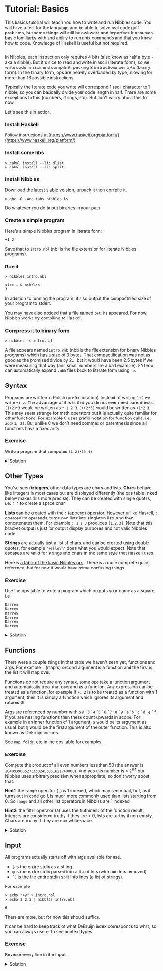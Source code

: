 # Tutorial: Basics

This basics tutorial will teach you how to write and run Nibbles code. You will have a feel for the language and be able to solve real code golf problems, but some things will still be awkward and imperfect. It assumes basic familiarity with and ability to run unix commands and that you know how to code. Knowledge of Haskell is useful but not required.

---

In Nibbles, each instruction only requires 4 bits (also know as half a byte - aka a nibble). But it's nice to read and write in ascii (literate form), so we write code in ascii and compile it, packing 2 instructions per byte (binary form). In the binary form, ops are heavily overloaded by type, allowing for more than 16 possible instructions.

Typically the literate code you write will correspond 1 ascii character to 1 nibble, so you can basically divide your code length in half. There are some exceptions to this (numbers, strings, etc). But don't worry about this for now.

Let's see this in action.

### Install Haskell
Follow instructions at [https://www.haskell.org/platform/](https://www.haskell.org/platform/)

### Install some libs
	> cabal install --lib dlist
	> cabal install --lib split

### Install Nibbles
Download the [latest stable version](https://nibbles.golf/nibbles-latest.tgz), unpack it then compile it.

	> ghc -O -Wno-tabs nibbles.hs

Do whatever you do to put binaries in your path

### Create a simple program
Here's a simple Nibbles program in literate form:

	+1 2

Save that to `intro.nbl` (nbl is the file extension for literate Nibbles programs).

### Run it

	> nibbles intro.nbl
<!-- -->

	size = 5 nibbles
	3

In addition to running the program, it also output the compactified size of your program to stderr.

You may have also noticed that a file named `out.hs` appeared. For now, Nibbles works by compiling to Haskell.

###  Compress it to binary form

	> nibbles -c intro.nbl

A file appears named `intro.nbb` (nbb is the file extension for binary Nibbles programs) which has a size of 3 bytes. That compactification was not as good as the promised divide by 2... but it would have been 2.5 bytes if we were measuring that way (and small numbers are a bad example). FYI you can automatically expand `.nbb` files back to literate form using `-e`.

## Syntax
Programs are written in Polish (prefix notation). Instead of writing `1+2` we write `+1 2`. The advantage of this is that you do not ever need parenthesis. `(1+2)*3` would be written as `*+1 2 3`. `1+(2*3)` would be written as `+1*2 3`. This may seem strange for math operators but it is actually quite familiar for other functions. For example C uses prefix notation for function calls. i.e. `add(1, 2)`. But unlike C we don't need commas or parenthesis since all functions have a fixed arity.

### Exercise
Write a program that computes `(1+2)*(3-4)`
<details>
<summary>Solution</summary>


	*+1 2-3 4

You may be distraught about those spaces, but they don't affect binary size.
</details>

## Other Types
You've seen **integers**, other data types are chars and lists. **Chars** behave like integers in most cases but are displayed differently (the ops table linked below makes this more precise). They can be created with single quotes, i.e. `' '` to create a space char.

**Lists** can be created with the `:` (append) operator. However unlike Haskell, `:` coerces its operands, turns non lists into singleton lists and then concatenates them. For example `::1 2 3` produces `[1,2,3]`. Note that this bracket output is just for output display purposes and not valid Nibbles code.

**Strings** are actually just a list of chars, and can be created using double quotes, for example `"Hello\n"` does what you would expect. Note that escapes are valid for strings and chars in the same style that Haskell uses.

Here is [a table of the basic Nibbles ops](https://nibbles.golf/simpleref.html). There is a more complete quick reference, but for now it would have some confusing things.

### Exercise
Use the ops table to write a program which outputs your name as a square, i.e

	Darren
	Darren
	Darren
	Darren
	Darren
	Darren

<details>
<summary>Solution</summary>

	^6:"Darren" '\n'

That newline could have been included in the string but I'm just showing off how not to code golf.
</details>

## Functions
There were a couple things in that table we haven't seen yet, functions and args. For example `.` (map's) second argument is a function and the first is the list it will map over.

Functions do not require any syntax, some ops take a function argument and automatically treat that operand as a function. Any expression can be treated as a function, for example if `+1 2` is to be treated as a function with 1 argument, then it is simply a function which ignores its argument and returns 3!

Args are referenced by number with `$` `@` `` `3 `` `` `4 `` `` `5 `` `` `6 `` `` `7 `` `` `8 `` `` `9 `` `` `a `` `` `b `` `` `c `` `` `d `` `` `e `` `` `f ``. If you are nesting functions then these count upwards in scope. For example in an inner function of 1 argument, `$` would be its argument as usual, but `@` would be the first argument of the outer function. This is also known as DeBruijn indices.

See `map`, `foldr`, etc in the ops table for examples.

### Exercise
Compute the product of all even numbers less than 50 (the answer is `10409396852733332453861621760000`). And yes this number is > 2<sup>64</sup> but Nibbles uses arbitrary precision when appropriate, so don't worry about that.

**Hint1**: the range operator (`,`) is 1 indexed, which may seem bad, but, as it turns out in code golf, is much more commonly used than lists starting from 0. So `range` and all other list operators in Nibbles are 1 indexed.

**Hint2**: the filter operator (`&`) uses the truthiness of the function result. Integers are considered truthy if they are > 0, lists are turthy if non empty. Chars are truthy if they are non whitespace.

<details>
<summary>Solution</summary>

	/&,49%+1$2*$@
Finally we are seeing nice looking programs, can you do better? We will learn more ways to shorten this.
</details>

## Input
All programs actually starts off with args available for use.

- `$` is the entire stdin as a string
- `@` is the entire stdin parsed into a list of ints (with non ints removed)
- `` `3 `` is the the entire stdin split into lines (a list of strings).

For example

	> echo "+@" > intro.nbl
	> echo 1 2 3 | nibbles intro.nbl
<!-- -->

	6

There are more, but for now this should suffice.

It can be hard to keep track of what DeBruijn index corresponds to what, so you can always use `ct` to see **c**ontext **t**ypes.

### Exercise
Reverse every line in the input.

<details>
<summary>Solution</summary>

	.`3\$
  
Were you expecting it to be harder than that?
</details>

